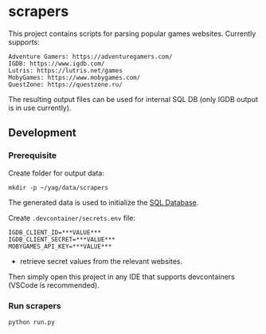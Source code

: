 # scrapers

This project contains scripts for parsing popular games websites. Currently supports:

    Adventure Gamers: https://adventuregamers.com/
    IGDB: https://www.igdb.com/
    Lutris: https://lutris.net/games
    MobyGames: https://www.mobygames.com/
    QuestZone: https://questzone.ru/

The resulting output files can be used for internal SQL DB (only IGDB output is in use currently).

## Development

### Prerequisite

Create folder for output data:

    mkdir -p ~/yag/data/scrapers

The generated data is used to initialize the [SQL Database](https://github.com/yag-im/sqldb).

Create `.devcontainer/secrets.env` file:

    IGDB_CLIENT_ID=***VALUE***
    IGDB_CLIENT_SECRET=***VALUE***
    MOBYGAMES_API_KEY=***VALUE***

- retrieve secret values from the relevant websites.

Then simply open this project in any IDE that supports devcontainers (VSCode is recommended).

### Run scrapers

    python run.py
